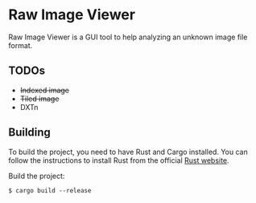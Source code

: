 # Raw Image Viewer

Raw Image Viewer is a GUI tool to help analyzing an unknown image file format.

## TODOs
- ~~Indexed image~~
- ~~Tiled image~~
- DXTn

## Building

To build the project, you need to have Rust and Cargo installed. You can follow the instructions to install Rust from the official [Rust website](https://www.rust-lang.org/learn/get-started).


Build the project:

    $ cargo build --release
